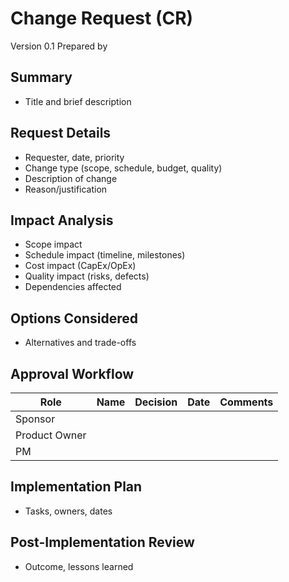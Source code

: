 # Change Request (CR)

Version 0.1
Prepared by <author>
<organization>
<date created>

## Summary
- Title and brief description

## Request Details
- Requester, date, priority
- Change type (scope, schedule, budget, quality)
- Description of change
- Reason/justification

## Impact Analysis
- Scope impact
- Schedule impact (timeline, milestones)
- Cost impact (CapEx/OpEx)
- Quality impact (risks, defects)
- Dependencies affected

## Options Considered
- Alternatives and trade-offs

## Approval Workflow
| Role | Name | Decision | Date | Comments |
|------|------|----------|------|----------|
| Sponsor |  |  |  |  |
| Product Owner |  |  |  |  |
| PM |  |  |  |  |

## Implementation Plan
- Tasks, owners, dates

## Post-Implementation Review
- Outcome, lessons learned
